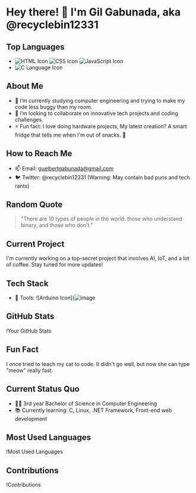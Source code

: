 # Hey there! 👋 I'm Gil Gabunada, aka @recyclebin12331

## Top Languages
- ![HTML Icon](https://img.icons8.com/color/48/000000/html-5.png) ![CSS Icon](https://img.icons8.com/color/48/000000/css3.png) ![JavaScript Icon](https://img.icons8.com/color/48/000000/javascript.png)
- ![C Language Icon](https://img.icons8.com/color/48/000000/c-programming.png)
## About Me
- 🌱 I’m currently studying computer engineering and trying to make my code less buggy than my room.
- 💞️ I’m looking to collaborate on innovative tech projects and coding challenges.
- ⚡ Fun fact: I love doing hardware projects, My latest creation? A smart fridge that tells me when I'm out of snacks. 🍫

## How to Reach Me
- 📫 Email: guelbertgabunada@gmail.com
- 🐦 Twitter: @recyclebin12331 (Warning: May contain bad puns and tech rants)

## Random Quote
> "There are 10 types of people in the world: those who understand binary, and those who don't."

## Current Project
I'm currently working on a top-secret project that involves AI, IoT, and a lot of coffee. Stay tuned for more updates!

## Tech Stack
- 🔧 Tools: ![Arduino Icon](![image](https://github.com/user-attachments/assets/e408b1aa-e1b3-462d-bb5b-ed4a46fd5722)


## GitHub Stats
!Your GitHub Stats

## Fun Fact
I once tried to teach my cat to code. It didn't go well, but now she can type "meow" really fast.

## Current Status Quo
- 🧑‍🎓 3rd year Bachelor of Science in Computer Engineering
- 📚 Currently learning: C, Linux, .NET Framework, Front-end web development


## Most Used Languages
!Most Used Languages

## Contributions
!Contributions

